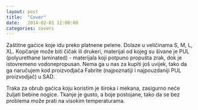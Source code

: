 ```yaml
---
layout: post
title:  "Cover"
date:   2014-02-01 12:00:00
categories: coveri
---
```


Zaštitne gaćice koje idu preko platnene pelene. Dolaze u veličinama S, M, L, XL. Kopčanje može biti čičak ili drukeri, materijal od kojeg su šivane je PUL (polyurethane laminated) - materijala koji potpuno propušta zrak, dok je istovremeno vodonepropusan. Nema ga u nas za kupiti još uvijek, tako da ga naručujem kod proizvodjača Fabrite (najpoznatiji i najpouzdaniji PUL proizvodjač) u SAD.

Traka za obrub gaćica koju koristim je široka i mekana, zasigurno neće žuljati bebine nogice. Tkanje je gusto, a boje postojane, tako da se bez problema može prati na visokim temperaturama.
